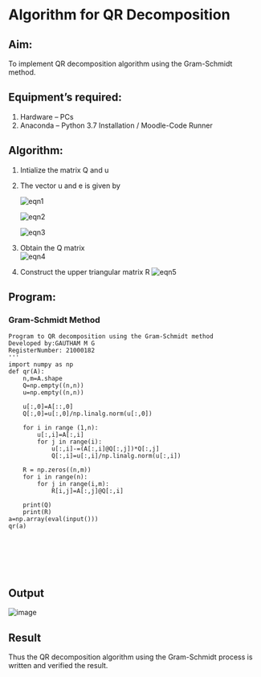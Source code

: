 # Algorithm for QR Decomposition
## Aim:
To implement QR decomposition algorithm using the Gram-Schmidt method.
## Equipment’s required:
1.	Hardware – PCs
2.	Anaconda – Python 3.7 Installation / Moodle-Code Runner
## Algorithm:
1.	Intialize the matrix Q and u
2.	The vector u and e is given by

    ![eqn1](./ex4.jpg)

    ![eqn2](./ex6.jpg)

    ![eqn3](./ex3.jpg)

3.	Obtain the Q matrix   
    ![eqn4](./ex1.jpg)
4.	Construct the upper triangular matrix R
    ![eqn5](./ex2.jpg)



## Program:
### Gram-Schmidt Method
```
Program to QR decomposition using the Gram-Schmidt method
Developed by:GAUTHAM M G
RegisterNumber: 21000182
'''
import numpy as np
def qr(A):
    n,m=A.shape
    Q=np.empty((n,n))
    u=np.empty((n,n))
    
    u[:,0]=A[::,0]
    Q[:,0]=u[:,0]/np.linalg.norm(u[:,0])
    
    for i in range (1,n):
        u[:,i]=A[:,i]
        for j in range(i):
            u[:,i]-=(A[:,i]@Q[:,j])*Q[:,j]
            Q[:,i]=u[:,i]/np.linalg.norm(u[:,i])
            
    R = np.zeros((n,m))
    for i in range(n):
        for j in range(i,m):
            R[i,j]=A[:,j]@Q[:,i]
    
    print(Q)
    print(R)
a=np.array(eval(input()))
qr(a)







```

## Output
![image](https://user-images.githubusercontent.com/94810884/151364822-4f188c38-049e-4bfa-8339-8cef2f53b706.png)


## Result
Thus the QR decomposition algorithm using the Gram-Schmidt process is written and verified the result.
